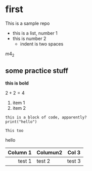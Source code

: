 # first
This is a sample repo 

- this is a list, number 1
- this is number 2
  - indent is two spaces

$m4_2$

## some practice stuff

**this is bold**


$2 + 2 = 4$



1. item 1
2. item 2



~~~
this is a block of code, apparently?
print("hello")
~~~

```
This too
```


hello

<!-- this is a comment -- it has to be exactly like this -->
<!-- the colons below justify each column -->

|Column 1 | Columun2 | Col 3|
| ---: | :--- |:---: |
|test 1 | test 2 | test 3 | 








